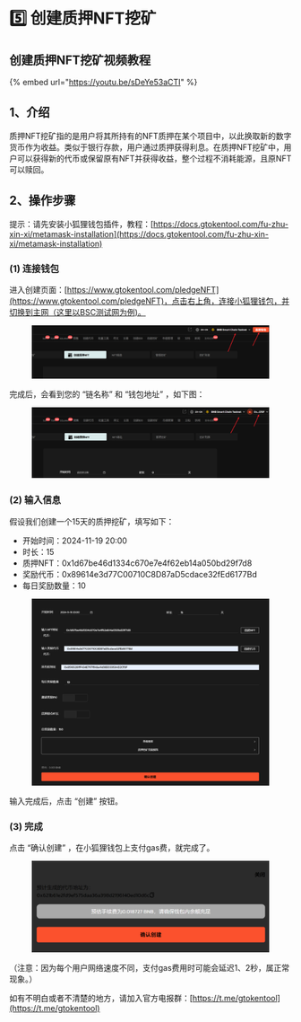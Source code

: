 # 5️⃣ 创建质押NFT挖矿

## 创建质押NFT挖矿视频教程

{% embed url="https://youtu.be/sDeYe53aCTI" %}

## 1、介绍

质押NFT挖矿指的是用户将其所持有的NFT质押在某个项目中，以此换取新的数字货币作为收益。类似于银行存款，用户通过质押获得利息。在质押NFT挖矿中，用户可以获得新的代币或保留原有NFT并获得收益，整个过程不消耗能源，且原NFT可以赎回。

## 2、操作步骤

提示：请先安装小狐狸钱包插件，教程：[https://docs.gtokentool.com/fu-zhu-xin-xi/metamask-installation](https://docs.gtokentool.com/fu-zhu-xin-xi/metamask-installation)

### (1) 连接钱包

进入创建页面：[https://www.gtokentool.com/pledgeNFT](https://www.gtokentool.com/pledgeNFT)，点击右上角，连接小狐狸钱包，并切换到主网（这里以BSC测试网为例)。

<figure><img src="../.gitbook/assets/image (359).png" alt=""><figcaption></figcaption></figure>

完成后，会看到您的 “链名称” 和 “钱包地址” ，如下图：

<figure><img src="../.gitbook/assets/image (358).png" alt=""><figcaption></figcaption></figure>

### (2) 输入信息

假设我们创建一个15天的质押挖矿，填写如下：

* 开始时间：2024-11-19 20:00
* 时长：15
* 质押NFT：0x1d67be46d1334c670e7e4f62eb14a050bd29f7d8
* 奖励代币：0x89614e3d77C00710C8D87aD5cdace32fEd6177Bd
* 每日奖励数量：10

<figure><img src="../.gitbook/assets/image (360).png" alt=""><figcaption></figcaption></figure>

输入完成后，点击 “创建” 按钮。

### (3) 完成

点击 “确认创建” ，在小狐狸钱包上支付gas费，就完成了。

<figure><img src="../.gitbook/assets/image (116).png" alt=""><figcaption></figcaption></figure>

（注意：因为每个用户网络速度不同，支付gas费用时可能会延迟1、2秒，属正常现象。）

如有不明白或者不清楚的地方，请加入官方电报群：[https://t.me/gtokentool](https://t.me/gtokentool)
